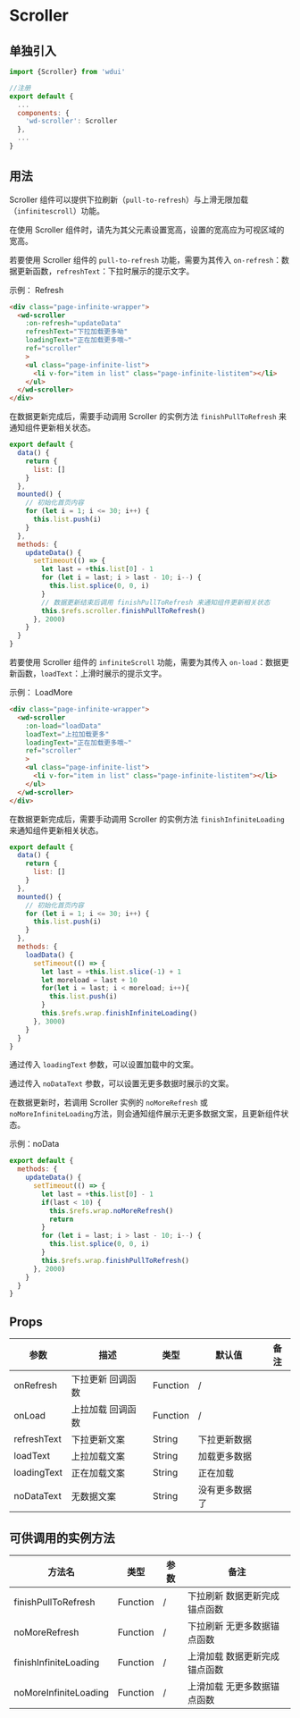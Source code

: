 # Scroller

## 单独引入

```javascript
import {Scroller} from 'wdui'

//注册
export default {
  ...
  components: {
    'wd-scroller': Scroller
  },
  ...
}
```

## 用法

Scroller 组件可以提供下拉刷新（`pull-to-refresh`）与上滑无限加载（`infinitescroll`）功能。

在使用 Scroller 组件时，请先为其父元素设置宽高，设置的宽高应为可视区域的宽高。

若要使用 Scroller 组件的 `pull-to-refresh` 功能，需要为其传入 `on-refresh`：数据更新函数，`refreshText`：下拉时展示的提示文字。

示例： Refresh

```html
<div class="page-infinite-wrapper">
  <wd-scroller
    :on-refresh="updateData"
    refreshText="下拉加载更多呦"
    loadingText="正在加载更多哦~"
    ref="scroller"
    >
    <ul class="page-infinite-list">
      <li v-for="item in list" class="page-infinite-listitem"></li>
    </ul>
  </wd-scroller>
</div>
```
在数据更新完成后，需要手动调用 Scroller 的实例方法 `finishPullToRefresh` 来通知组件更新相关状态。

```javascript
export default {
  data() {
    return {
      list: []
    }
  },
  mounted() {
    // 初始化首页内容
    for (let i = 1; i <= 30; i++) {
      this.list.push(i)
    }
  },
  methods: {
    updateData() {
      setTimeout(() => {
        let last = +this.list[0] - 1
        for (let i = last; i > last - 10; i--) {
          this.list.splice(0, 0, i)
        }
        // 数据更新结束后调用 finishPullToRefresh 来通知组件更新相关状态
        this.$refs.scroller.finishPullToRefresh()
      }, 2000)
    }
  }
}
```

若要使用 Scroller 组件的 `infiniteScroll` 功能，需要为其传入 `on-load`：数据更新函数，`loadText`：上滑时展示的提示文字。

示例： LoadMore

```html
<div class="page-infinite-wrapper">
  <wd-scroller
    :on-load="loadData"
    loadText="上拉加载更多"
    loadingText="正在加载更多哦~"
    ref="scroller"
    >
    <ul class="page-infinite-list">
      <li v-for="item in list" class="page-infinite-listitem"></li>
    </ul>
  </wd-scroller>
</div>
```
在数据更新完成后，需要手动调用 Scroller 的实例方法 `finishInfiniteLoading` 来通知组件更新相关状态。

```javascript
export default {
  data() {
    return {
      list: []
    }
  },
  mounted() {
    // 初始化首页内容
    for (let i = 1; i <= 30; i++) {
      this.list.push(i)
    }
  },
  methods: {
    loadData() {
      setTimeout(() => {
        let last = +this.list.slice(-1) + 1
        let moreload = last + 10
        for(let i = last; i < moreload; i++){
          this.list.push(i)
        }
        this.$refs.wrap.finishInfiniteLoading()
      }, 3000)
    }
  }
}
```

通过传入 `loadingText` 参数，可以设置加载中的文案。

通过传入 `noDataText` 参数，可以设置无更多数据时展示的文案。

在数据更新时，若调用 Scroller 实例的 `noMoreRefresh` 或 `noMoreInfiniteLoading`方法，则会通知组件展示无更多数据文案，且更新组件状态。

示例：noData

```javascript
export default {
  methods: {
    updateData() {
      setTimeout(() => {
        let last = +this.list[0] - 1
        if(last < 10) {
          this.$refs.wrap.noMoreRefresh()
          return
        }
        for (let i = last; i > last - 10; i--) {
          this.list.splice(0, 0, i)
        }
        this.$refs.wrap.finishPullToRefresh()
      }, 2000)
    }
  }
}
```

## Props

| 参数          | 描述                | 类型      | 默认值           | 备注  |
|-------------  |-------------------  |---------- |---------------- |------ |
| onRefresh     | 下拉更新 回调函数   | Function  | /               |       |
| onLoad        | 上拉加载 回调函数   | Function  | /               |       |
| refreshText   | 下拉更新文案        | String    | 下拉更新数据    |       |
| loadText      | 上拉加载文案        | String    | 加载更多数据    |       |
| loadingText   | 正在加载文案        | String    | 正在加载        |       |
| noDataText    | 无数据文案         | String    | 没有更多数据了   |       |

## 可供调用的实例方法

| 方法名                 | 类型      | 参数  | 备注                            |
|-----------------------  |---------- |------ |-------------------------------  |
| finishPullToRefresh     | Function  | /     | 下拉刷新 数据更新完成锚点函数   |
| noMoreRefresh           | Function  | /     | 下拉刷新 无更多数据锚点函数    |
| finishInfiniteLoading   | Function  | /     | 上滑加载 数据更新完成锚点函数   |
| noMoreInfiniteLoading   | Function  | /     | 上滑加载 无更多数据锚点函数    |